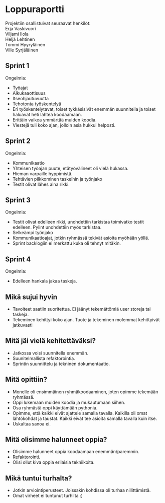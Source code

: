 # Loppuraportti
Projektiin osallistuivat seuraavat henkilöt:  
Erja Vaskivuori  
Viljami Ilola  
Heljä Lehtinen  
Tommi Hyyryläinen  
Ville Syrjäläinen  
## Sprint 1
Ongelmia:
- Työajat
- Alkukaaottisuus  
- Itseohjautuvuutta  
- Tehotonta työskentelyä  
- Eri työskentelytavat, toiset tykkäsisivät enemmän suunnitella ja toiset haluavat heti lähteä koodaamaan.  
- Erittäin vaikea ymmärtää muiden koodia.
- Viestejä tuli koko ajan, jolloin asia hukkui helposti.  

## Sprint 2  
Ongelmia:  
- Kommunikaatio
- Yhteisen työajan puute, etätyövälineet oli vielä hukassa.
- Hieman varpaille hyppimistä.
- Tehtävien pilkkominen taskeihin ja työnjako
- Testit olivat lähes aina rikki.

## Sprint 3
Ongelmia:
- Testit olivat edelleen rikki, unohdettiin tarkistaa toimivatko testit edelleen. Pylint unohdettiin myös tarkistaa.
- Selkeämpi työnjako
- Kommunikaatioajat, jotkin ryhmässä tekivät asioita myöhään yöllä.
- Sprint backlogiin ei merkattu kuka oli tehnyt mitäkin.

## Sprint 4
Ongelmia:
- Edelleen hankala jakaa taskeja.

## Mikä sujui hyvin
- Tavoiteet saatiin suoritettua. Ei jäänyt tekemättömiä user storeja tai taskeja.
- Tekeminen kehittyi koko ajan. Tuote ja tekeminen molemmat kehittyivät jatkuvasti

## Mitä jäi vielä kehitettäväksi?
- Jatkossa voisi suunnitella enemmän.
- Suunitelmallista refaktorointia.
- Sprintin suunnittelu ja tekninen dokumentaatio.

## Mitä opittiin?
- Monelle oli ensimmäinen ryhmäkoodaaminen, joten opimme tekemään ryhmässä.
- Oppi lukemaan muiden koodia ja mukautumaan siihen.
- Osa ryhmästä oppi käyttämään pythonia.
- Opimme, että kaikki eivät ajattele samalla tavalla. Kaikilla oli omat lähtökohdat ja taustat. Kaikki eivät tee asioita samalla tavalla kuin itse.
- Uskaltaa sanoa ei.

## Mitä olisimme halunneet oppia?
- Olisimme halunneet oppia koodaamaan enemmän/paremmin.
- Refaktorointi.
- Olisi ollut kiva oppia erilaisia tekniikoita.

## Mikä tuntui turhalta?
- Jotkin arviointiperusteet. Joissakin kohdissa oli turhaa nillittämistä.
- Omat virheet ei tuntunut turhilta :)
